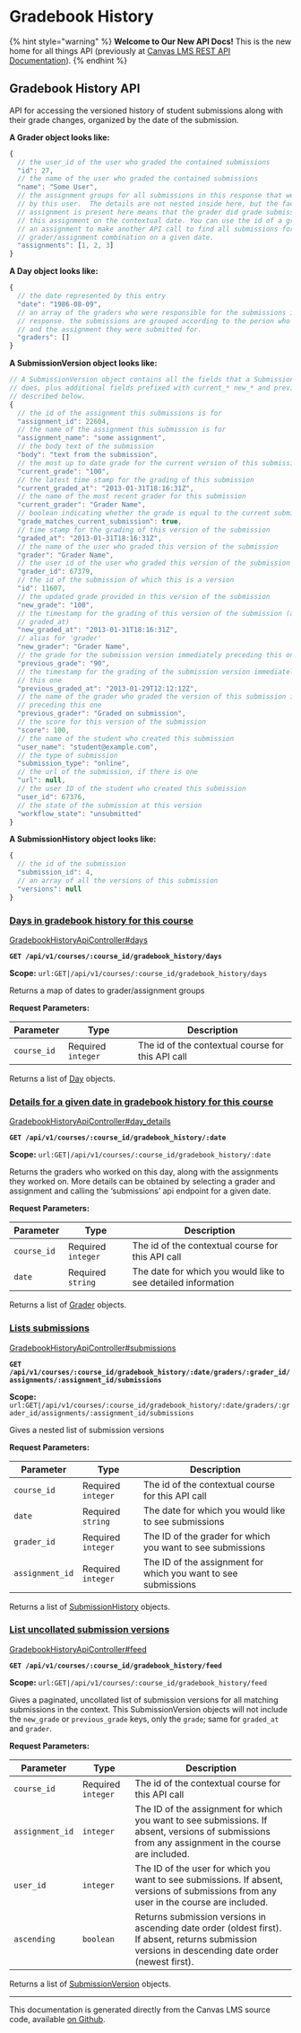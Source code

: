 # Gradebook History

{% hint style="warning" %}
**Welcome to Our New API Docs!** This is the new home for all things API (previously at [Canvas LMS REST API Documentation](https://api.instructure.com)).
{% endhint %}

## Gradebook History API

API for accessing the versioned history of student submissions along with their grade changes, organized by the date of the submission.

**A Grader object looks like:**

```js
{
  // the user_id of the user who graded the contained submissions
  "id": 27,
  // the name of the user who graded the contained submissions
  "name": "Some User",
  // the assignment groups for all submissions in this response that were graded
  // by this user.  The details are not nested inside here, but the fact that an
  // assignment is present here means that the grader did grade submissions for
  // this assignment on the contextual date. You can use the id of a grader and of
  // an assignment to make another API call to find all submissions for a
  // grader/assignment combination on a given date.
  "assignments": [1, 2, 3]
}
```

**A Day object looks like:**

```js
{
  // the date represented by this entry
  "date": "1986-08-09",
  // an array of the graders who were responsible for the submissions in this
  // response. the submissions are grouped according to the person who graded them
  // and the assignment they were submitted for.
  "graders": []
}
```

**A SubmissionVersion object looks like:**

```js
// A SubmissionVersion object contains all the fields that a Submission object
// does, plus additional fields prefixed with current_* new_* and previous_*
// described below.
{
  // the id of the assignment this submissions is for
  "assignment_id": 22604,
  // the name of the assignment this submission is for
  "assignment_name": "some assignment",
  // the body text of the submission
  "body": "text from the submission",
  // the most up to date grade for the current version of this submission
  "current_grade": "100",
  // the latest time stamp for the grading of this submission
  "current_graded_at": "2013-01-31T18:16:31Z",
  // the name of the most recent grader for this submission
  "current_grader": "Grader Name",
  // boolean indicating whether the grade is equal to the current submission grade
  "grade_matches_current_submission": true,
  // time stamp for the grading of this version of the submission
  "graded_at": "2013-01-31T18:16:31Z",
  // the name of the user who graded this version of the submission
  "grader": "Grader Name",
  // the user id of the user who graded this version of the submission
  "grader_id": 67379,
  // the id of the submission of which this is a version
  "id": 11607,
  // the updated grade provided in this version of the submission
  "new_grade": "100",
  // the timestamp for the grading of this version of the submission (alias for
  // graded_at)
  "new_graded_at": "2013-01-31T18:16:31Z",
  // alias for 'grader'
  "new_grader": "Grader Name",
  // the grade for the submission version immediately preceding this one
  "previous_grade": "90",
  // the timestamp for the grading of the submission version immediately preceding
  // this one
  "previous_graded_at": "2013-01-29T12:12:12Z",
  // the name of the grader who graded the version of this submission immediately
  // preceding this one
  "previous_grader": "Graded on submission",
  // the score for this version of the submission
  "score": 100,
  // the name of the student who created this submission
  "user_name": "student@example.com",
  // the type of submission
  "submission_type": "online",
  // the url of the submission, if there is one
  "url": null,
  // the user ID of the student who created this submission
  "user_id": 67376,
  // the state of the submission at this version
  "workflow_state": "unsubmitted"
}
```

**A SubmissionHistory object looks like:**

```js
{
  // the id of the submission
  "submission_id": 4,
  // an array of all the versions of this submission
  "versions": null
}
```

### [Days in gradebook history for this course](#method.gradebook_history_api.days) <a href="#method.gradebook_history_api.days" id="method.gradebook_history_api.days"></a>

[GradebookHistoryApiController#days](https://github.com/instructure/canvas-lms/blob/master/app/controllers/gradebook_history_api_controller.rb)

**`GET /api/v1/courses/:course_id/gradebook_history/days`**

**Scope:** `url:GET|/api/v1/courses/:course_id/gradebook_history/days`

Returns a map of dates to grader/assignment groups

**Request Parameters:**

| Parameter   | Type               | Description                                       |
| ----------- | ------------------ | ------------------------------------------------- |
| `course_id` | Required `integer` | The id of the contextual course for this API call |

Returns a list of [Day](#day) objects.

### [Details for a given date in gradebook history for this course](#method.gradebook_history_api.day_details) <a href="#method.gradebook_history_api.day_details" id="method.gradebook_history_api.day_details"></a>

[GradebookHistoryApiController#day_details](https://github.com/instructure/canvas-lms/blob/master/app/controllers/gradebook_history_api_controller.rb)

**`GET /api/v1/courses/:course_id/gradebook_history/:date`**

**Scope:** `url:GET|/api/v1/courses/:course_id/gradebook_history/:date`

Returns the graders who worked on this day, along with the assignments they worked on. More details can be obtained by selecting a grader and assignment and calling the ‘submissions’ api endpoint for a given date.

**Request Parameters:**

| Parameter   | Type               | Description                                                   |
| ----------- | ------------------ | ------------------------------------------------------------- |
| `course_id` | Required `integer` | The id of the contextual course for this API call             |
| `date`      | Required `string`  | The date for which you would like to see detailed information |

Returns a list of [Grader](#grader) objects.

### [Lists submissions](#method.gradebook_history_api.submissions) <a href="#method.gradebook_history_api.submissions" id="method.gradebook_history_api.submissions"></a>

[GradebookHistoryApiController#submissions](https://github.com/instructure/canvas-lms/blob/master/app/controllers/gradebook_history_api_controller.rb)

**`GET /api/v1/courses/:course_id/gradebook_history/:date/graders/:grader_id/assignments/:assignment_id/submissions`**

**Scope:** `url:GET|/api/v1/courses/:course_id/gradebook_history/:date/graders/:grader_id/assignments/:assignment_id/submissions`

Gives a nested list of submission versions

**Request Parameters:**

| Parameter       | Type               | Description                                                    |
| --------------- | ------------------ | -------------------------------------------------------------- |
| `course_id`     | Required `integer` | The id of the contextual course for this API call              |
| `date`          | Required `string`  | The date for which you would like to see submissions           |
| `grader_id`     | Required `integer` | The ID of the grader for which you want to see submissions     |
| `assignment_id` | Required `integer` | The ID of the assignment for which you want to see submissions |

Returns a list of [SubmissionHistory](#submissionhistory) objects.

### [List uncollated submission versions](#method.gradebook_history_api.feed) <a href="#method.gradebook_history_api.feed" id="method.gradebook_history_api.feed"></a>

[GradebookHistoryApiController#feed](https://github.com/instructure/canvas-lms/blob/master/app/controllers/gradebook_history_api_controller.rb)

**`GET /api/v1/courses/:course_id/gradebook_history/feed`**

**Scope:** `url:GET|/api/v1/courses/:course_id/gradebook_history/feed`

Gives a paginated, uncollated list of submission versions for all matching submissions in the context. This SubmissionVersion objects will not include the `new_grade` or `previous_grade` keys, only the `grade`; same for `graded_at` and `grader`.

**Request Parameters:**

| Parameter       | Type               | Description                                                                                                                                         |
| --------------- | ------------------ | --------------------------------------------------------------------------------------------------------------------------------------------------- |
| `course_id`     | Required `integer` | The id of the contextual course for this API call                                                                                                   |
| `assignment_id` | `integer`          | The ID of the assignment for which you want to see submissions. If absent, versions of submissions from any assignment in the course are included.  |
| `user_id`       | `integer`          | The ID of the user for which you want to see submissions. If absent, versions of submissions from any user in the course are included.              |
| `ascending`     | `boolean`          | Returns submission versions in ascending date order (oldest first). If absent, returns submission versions in descending date order (newest first). |

Returns a list of [SubmissionVersion](#submissionversion) objects.

---

This documentation is generated directly from the Canvas LMS source code, available [on Github](https://github.com/instructure/canvas-lms).
